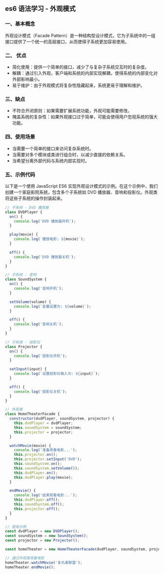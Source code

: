## es6 语法学习 - 外观模式

### 一、基本概念

外观设计模式（Facade Pattern）是一种结构型设计模式，它为子系统中的一组接口提供了一个统一的高层接口，从而使得子系统更加容易使用。

### 二、 优点

- 简化使用：提供一个简单的接口，减少了与复杂子系统交互时的复杂度。
- 解耦：通过引入外观，客户端和系统的内部实现解耦，使得系统的内部变化对外部影响最小。
- 易于维护：由于外观模式将复杂性隐藏起来，系统更易于理解和维护。

### 三、缺点

- 不符合开闭原则：如果需要扩展系统功能，外观可能需要修改。
- 掩盖系统的复杂性：如果外观接口过于简单，可能会使得用户忽视系统的强大功能。

### 四、使用场景

- 当需要一个简单的接口来访问复杂系统时。
- 当需要对多个模块或类进行组合时，以减少直接的依赖关系。
- 当希望分离外部代码与系统内部实现时。

### 五、示例代码

以下是一个使用 JavaScript ES6 实现外观设计模式的示例。在这个示例中，我们创建一个家庭影院系统，包含多个子系统如 DVD 播放器、音响和投影仪。外观类将这些子系统的操作封装起来。

```javascript
// 子系统 - DVD 播放器
class DVDPlayer {
  on() {
    console.log('DVD 播放器开机');
  }

  play(movie) {
    console.log(`播放电影: ${movie}`);
  }

  off() {
    console.log('DVD 播放器关机');
  }
}

// 子系统 - 音响
class SoundSystem {
  on() {
    console.log('音响开机');
  }

  setVolume(volume) {
    console.log(`音量设置为: ${volume}`);
  }

  off() {
    console.log('音响关机');
  }
}

// 子系统 - 投影仪
class Projector {
  on() {
    console.log('投影仪开机');
  }

  setInput(input) {
    console.log(`设置投影仪输入为: ${input}`);
  }

  off() {
    console.log('投影仪关机');
  }
}

// 外观类
class HomeTheaterFacade {
  constructor(dvdPlayer, soundSystem, projector) {
    this.dvdPlayer = dvdPlayer;
    this.soundSystem = soundSystem;
    this.projector = projector;
  }

  watchMovie(movie) {
    console.log('准备观看电影...');
    this.projector.on();
    this.projector.setInput('DVD');
    this.soundSystem.on();
    this.soundSystem.setVolume(5);
    this.dvdPlayer.on();
    this.dvdPlayer.play(movie);
  }

  endMovie() {
    console.log('结束观看电影...');
    this.dvdPlayer.off();
    this.soundSystem.off();
    this.projector.off();
  }
}

// 使用示例
const dvdPlayer = new DVDPlayer();
const soundSystem = new SoundSystem();
const projector = new Projector();

const homeTheater = new HomeTheaterFacade(dvdPlayer, soundSystem, projector);

// 通过外观类观看电影
homeTheater.watchMovie('复仇者联盟');
homeTheater.endMovie();
```
